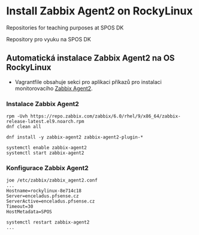 # Install Zabbix Agent2 on RockyLinux
Repositories for teaching purposes at SPOS DK

Repository pro vyuku na SPOS DK

## Automatická instalace Zabbix Agent2 na OS RockyLinux

- Vagrantfile obsahuje sekci pro aplikaci příkazů pro instalaci monitorovacího
[Zabbix Agent2](https://www.zabbix.com/).

### Instalace Zabbix Agent2

```console
rpm -Uvh https://repo.zabbix.com/zabbix/6.0/rhel/9/x86_64/zabbix-release-latest.el9.noarch.rpm
dnf clean all

dnf install -y zabbix-agent2 zabbix-agent2-plugin-* 

systemctl enable zabbix-agent2
systemctl start zabbix-agent2
```

### Konfigurace Zabbix Agent2

```console
joe /etc/zabbix/zabbix_agent2.conf
...
Hostname=rockylinux-8e714c18
Server=enceladus.pfsense.cz
ServerActive=enceladus.pfsense.cz
Timeout=30
HostMetadata=SPOS

systemctl restart zabbix-agent2
...

